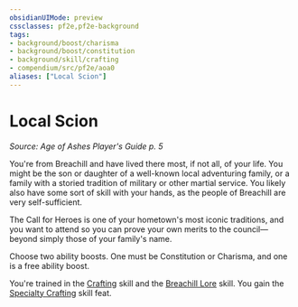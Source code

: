 ```yaml
---
obsidianUIMode: preview
cssclasses: pf2e,pf2e-background
tags:
- background/boost/charisma
- background/boost/constitution
- background/skill/crafting
- compendium/src/pf2e/aoa0
aliases: ["Local Scion"]
---
```

# Local Scion
*Source: Age of Ashes Player's Guide p. 5*  

You're from Breachill and have lived there most, if not all, of your life. You might be the son or daughter of a well-known local adventuring family, or a family with a storied tradition of military or other martial service. You likely also have some sort of skill with your hands, as the people of Breachill are very self-sufficient.

The Call for Heroes is one of your hometown's most iconic traditions, and you want to attend so you can prove your own merits to the council—beyond simply those of your family's name.

Choose two ability boosts. One must be Constitution or Charisma, and one is a free ability boost.

You're trained in the [Crafting](compendium/skills.md#Crafting) skill and the [Breachill Lore](compendium/skills.md#Lore) skill. You gain the [Specialty Crafting](compendium/feats/specialty-crafting.md) skill feat.